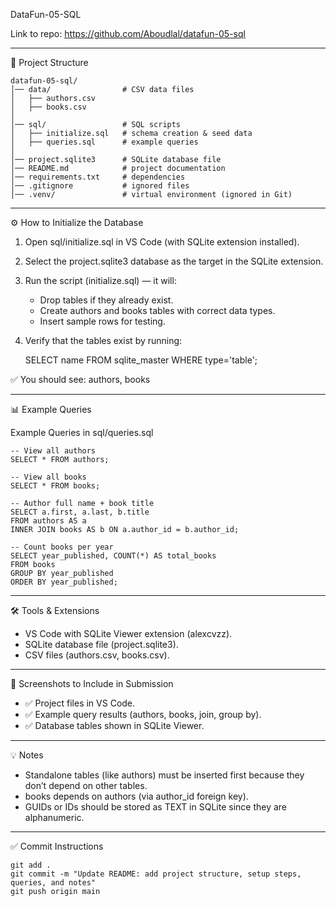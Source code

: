 DataFun-05-SQL

Link to repo: https://github.com/Aboudlal/datafun-05-sql

------------------------------------------------------------------------

📂 Project Structure

    datafun-05-sql/
    │── data/                # CSV data files
    │   ├── authors.csv
    │   ├── books.csv
    │
    │── sql/                 # SQL scripts
    │   ├── initialize.sql   # schema creation & seed data
    │   ├── queries.sql      # example queries
    │
    │── project.sqlite3      # SQLite database file
    │── README.md            # project documentation
    │── requirements.txt     # dependencies
    │── .gitignore           # ignored files
    │── .venv/               # virtual environment (ignored in Git)

------------------------------------------------------------------------

⚙️ How to Initialize the Database

1.  Open sql/initialize.sql in VS Code (with SQLite extension
    installed).
2.  Select the project.sqlite3 database as the target in the SQLite
    extension.
3.  Run the script (initialize.sql) — it will:
    -   Drop tables if they already exist.
    -   Create authors and books tables with correct data types.
    -   Insert sample rows for testing.
4.  Verify that the tables exist by running:

    SELECT name FROM sqlite_master WHERE type='table';

✅ You should see: authors, books

------------------------------------------------------------------------

📊 Example Queries

Example Queries in sql/queries.sql

    -- View all authors
    SELECT * FROM authors;

    -- View all books
    SELECT * FROM books;

    -- Author full name + book title
    SELECT a.first, a.last, b.title
    FROM authors AS a
    INNER JOIN books AS b ON a.author_id = b.author_id;

    -- Count books per year
    SELECT year_published, COUNT(*) AS total_books
    FROM books
    GROUP BY year_published
    ORDER BY year_published;

------------------------------------------------------------------------

🛠️ Tools & Extensions

-   VS Code with SQLite Viewer extension (alexcvzz).
-   SQLite database file (project.sqlite3).
-   CSV files (authors.csv, books.csv).

------------------------------------------------------------------------

📸 Screenshots to Include in Submission

-   ✅ Project files in VS Code.
-   ✅ Example query results (authors, books, join, group by).
-   ✅ Database tables shown in SQLite Viewer.

------------------------------------------------------------------------

💡 Notes

-   Standalone tables (like authors) must be inserted first because they
    don’t depend on other tables.
-   books depends on authors (via author_id foreign key).
-   GUIDs or IDs should be stored as TEXT in SQLite since they are
    alphanumeric.

------------------------------------------------------------------------

✅ Commit Instructions

    git add .
    git commit -m "Update README: add project structure, setup steps, queries, and notes"
    git push origin main
